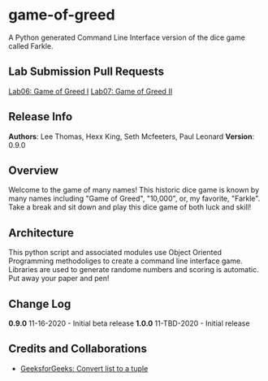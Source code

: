 # game-of-greed
A Python generated Command Line Interface version of the dice game called Farkle.

## Lab Submission Pull Requests
[Lab06: Game of Greed I](https://github.com/bananas-401/game-of-greed/pull/1)
[Lab07: Game of Greed II](https://github.com/bananas-401/game-of-greed/pull/2)

## Release Info
**Authors**: Lee Thomas, Hexx King, Seth Mcfeeters, Paul Leonard
**Version**: 0.9.0

## Overview
Welcome to the game of many names!  This historic dice game is known by many names including "Game of Greed", "10,000", or, my favorite, "Farkle".  Take a break and sit down and play this dice game of both luck and skill!

## Architecture
This python script and associated modules use Object Oriented Programming methodoliges to create a command line interface game. Libraries are used to generate randome numbers and scoring is automatic.  Put away your paper and pen!

## Change Log
**0.9.0** 11-16-2020 - Initial beta release
**1.0.0** 11-TBD-2020 - Initial release

## Credits and Collaborations
- [GeeksforGeeks: Convert list to a tuple](https://www.geeksforgeeks.org/python-convert-a-list-into-a-tuple/)